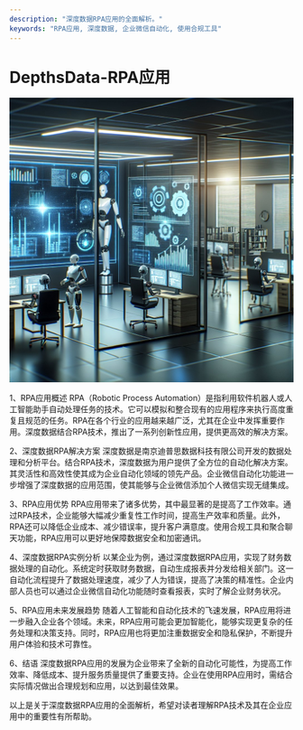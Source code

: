 ```yaml
---
description: "深度数据RPA应用的全面解析。"
keywords: "RPA应用, 深度数据, 企业微信自动化, 使用合规工具"
---
```

# DepthsData-RPA应用

![](51_20240719_4_1_1721394000_1.jpg)

1、RPA应用概述
RPA（Robotic Process Automation）是指利用软件机器人或人工智能助手自动处理任务的技术。它可以模拟和整合现有的应用程序来执行高度重复且规范的任务。RPA在各个行业的应用越来越广泛，尤其在企业中发挥重要作用。深度数据结合RPA技术，推出了一系列创新性应用，提供更高效的解决方案。

2、深度数据RPA解决方案
深度数据是南京迪普思数据科技有限公司开发的数据处理和分析平台。结合RPA技术，深度数据为用户提供了全方位的自动化解决方案。其灵活性和高效性使其成为企业自动化领域的领先产品。企业微信自动化功能进一步增强了深度数据的应用范围，使其能够与企业微信添加个人微信实现无缝集成。

3、RPA应用优势
RPA应用带来了诸多优势，其中最显著的是提高了工作效率。通过RPA技术，企业能够大幅减少重复性工作时间，提高生产效率和质量。此外，RPA还可以降低企业成本、减少错误率，提升客户满意度。使用合规工具和聚合聊天功能，RPA应用可以更好地保障数据安全和加密通讯。

4、深度数据RPA实例分析
以某企业为例，通过深度数据RPA应用，实现了财务数据处理的自动化。系统定时获取财务数据，自动生成报表并分发给相关部门。这一自动化流程提升了数据处理速度，减少了人为错误，提高了决策的精准性。企业内部人员也可以通过企业微信自动化功能随时查看报表，实时了解企业财务状况。

5、RPA应用未来发展趋势
随着人工智能和自动化技术的飞速发展，RPA应用将进一步融入企业各个领域。未来，RPA应用可能会更加智能化，能够实现更复杂的任务处理和决策支持。同时，RPA应用也将更加注重数据安全和隐私保护，不断提升用户体验和技术可靠性。

6、结语
深度数据RPA应用的发展为企业带来了全新的自动化可能性，为提高工作效率、降低成本、提升服务质量提供了重要支持。企业在使用RPA应用时，需结合实际情况做出合理规划和应用，以达到最佳效果。

以上是关于深度数据RPA应用的全面解析，希望对读者理解RPA技术及其在企业应用中的重要性有所帮助。


